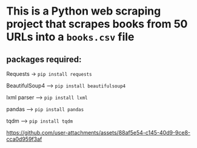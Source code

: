 # This is a Python web scraping project that scrapes books from 50 URLs into a `books.csv` file

## packages required:

Requests -> `pip install requests`

BeautifulSoup4 --> `pip install beautifulsoup4`

lxml parser --> `pip install lxml`

pandas --> `pip install pandas`

tqdm --> `pip install tqdm`


https://github.com/user-attachments/assets/88af5e54-c145-40d9-9ce8-cca0d959f3af

